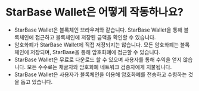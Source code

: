 # StarBase Wallet은 어떻게 작동하나요?

- StarBase Wallet은 블록체인 브라우저와 같습니다. StarBase Wallet을 통해 블록체인에 접근하고 블록체인에 저장된 금액을 확인할 수 있습니다.
- 암호화폐가 StarBase Wallet에 직접 저장되지는 않습니다. 모든 암호화폐는 블록체인에 저장되며, StarBase을 통해 암호화폐에 접근할 수 있습니다.
- StarBase Wallet은 무료로 다운로드 할 수 있으며 사용자를 통해 수익을 얻지 않습니다. 모든 수수료는 채굴자와 암호화폐 네트워크 검증자에게 지불됩니다.
- StarBase Wallet은 사용자가 블록체인을 이용해 암호화폐를 전송하고 수령하는 것을 돕고 있습니다.

